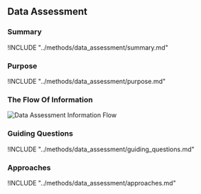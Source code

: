 ## Data Assessment

### Summary

!INCLUDE "../methods/data_assessment/summary.md"

### Purpose

!INCLUDE "../methods/data_assessment/purpose.md"

### The Flow Of Information

![Data Assessment Information Flow](images/info_flows/data_assessment.svg)

### Guiding Questions

!INCLUDE "../methods/data_assessment/guiding_questions.md"

### Approaches

!INCLUDE "../methods/data_assessment/approaches.md"


